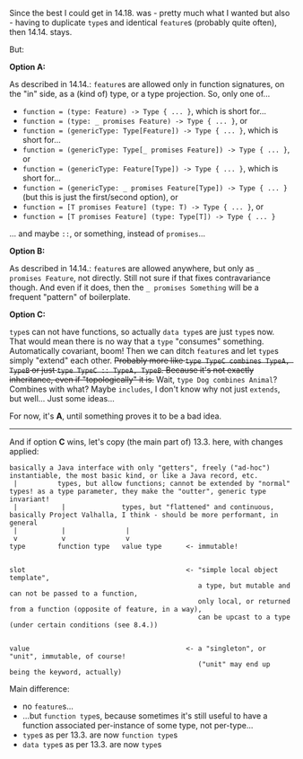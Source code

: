 Since the best I could get in 14.18. was - pretty much what I wanted but also - having to duplicate `type`s and identical `feature`s
(probably quite often), then 14.14. stays.

But:

**Option A:**

As described in 14.14.: `feature`s are allowed only in function signatures, on the "in" side, as a (kind of) type, or a type projection.
So, only one of...
- `function = (type: Feature) -> Type { ... }`, which is short for...
- `function = (type: _ promises Feature) -> Type { ... }`, or
- `function = (genericType: Type[Feature]) -> Type { ... }`, which is short for...
- `function = (genericType: Type[_ promises Feature]) -> Type { ... }`, or
- `function = (genericType: Feature[Type]) -> Type { ... }`, which is short for...
- `function = (genericType: _ promises Feature[Type]) -> Type { ... }` (but this is just the first/second option), or
- `function = [T promises Feature] (type: T) -> Type { ... }`, or
- `function = [T promises Feature] (type: Type[T]) -> Type { ... }`

... and maybe `::`, or something, instead of `promises`...

**Option B:**

As described in 14.14.: `feature`s are allowed anywhere, but only as `_ promises Feature`, not directly.
Still not sure if that fixes contravariance though. And even if it does, then the `_ promises Something` will be
a frequent "pattern" of boilerplate.

**Option C:**

`type`s can not have functions, so actually `data type`s are just `type`s now. That would mean there is no way
that a `type` "consumes" something. Automatically covariant, boom! Then we can ditch `feature`s and let `type`s simply "extend"
each other. ~~Probably more like `type TypeC combines TypeA, TypeB` or just `type TypeC :: TypeA, TypeB`.
Because it's not exactly inheritance, even if "topologically" it is.~~ Wait, `type Dog combines Animal`? Combines with what?
Maybe `includes`, I don't know why not just `extends`, but well... Just some ideas...

For now, it's **A**, until something proves it to be a bad idea.

----

And if option **C** wins, let's copy (the main part of) 13.3. here, with changes applied:

```
basically a Java interface with only "getters", freely ("ad-hoc") instantiable, the most basic kind, or like a Java record, etc.
 |          types, but allow functions; cannot be extended by "normal" types! as a type parameter, they make the "outter", generic type invariant!
 |           |              types, but "flattened" and continuous, basically Project Valhalla, I think - should be more performant, in general
 |           |               |
 v           v               v
type        function type   value type      <- immutable!


slot                                        <- "simple local object template",
                                               a type, but mutable and can not be passed to a function,
                                               only local, or returned from a function (opposite of feature, in a way),
                                               can be upcast to a type (under certain conditions (see 8.4.))


value                                       <- a "singleton", or "unit", immutable, of course!
                                               ("unit" may end up being the keyword, actually)
```

Main difference:
- no `feature`s...
- ...but `function type`s, because sometimes it's still useful to have a function associated per-instance of some type, not per-type...
- `type`s as per 13.3. are now `function type`s
- `data type`s as per 13.3. are now `type`s
